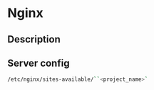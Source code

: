 # Nginx

## Description

## Server config
```bash
/etc/nginx/sites-available/``<project_name>`
```

<!--stackedit_data:
eyJoaXN0b3J5IjpbLTE0NzcyMzUyMjcsMzU0Mjg0ODhdfQ==
-->